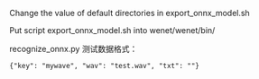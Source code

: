 Change the value of default directories in export_onnx_model.sh

Put script export_onnx_model.sh into wenet/wenet/bin/



recognize_onnx.py 测试数据格式：

```
{"key": "mywave", "wav": "test.wav", "txt": ""}

```
